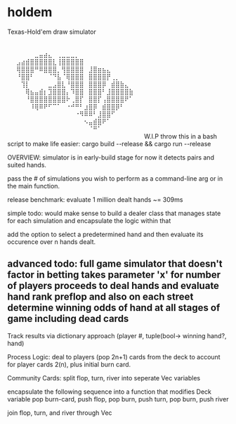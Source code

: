 # holdem
Texas-Hold'em draw simulator
⠀⠀⠀⠀⠀⠀⠀⠀⠀⠀⠀⠀⠀⠀⠀⠀⠀⠀⠀⠀⠀⠀⠀⠀⠀⠀⠀⠀⠀⠀
⠀⠀⠀⠀⠀⠀⠀⠀⠀⠀⠀⠀⠀⠀⠀⠀⠀⠀⠀⠀⠀⠀⠀⠀⠀⠀⠀⠀⠀⠀
⠀⠀⠀⠀⠀⠀⣀⣤⣴⣄⠀⢀⣀⣀⣀⡀⠀⠀⠀⠀⠀⠀⠀⠀⠀⠀⠀⠀⠀⠀
⠀⠀⣠⣴⣾⣿⣿⣿⣿⣿⣇⢸⣿⣿⣿⣿⣿⠀⠀⠀⠀⠀⠀⠀⠀⠀⠀⠀⠀⠀
⠀⠀⢿⣿⣿⣿⠛⠿⣿⣿⣿⡀⢻⣿⣿⣿⣿⠀⣸⣿⣶⣦⣄⠀⠀⠀⠀⠀⠀⠀
⠀⠀⠘⣿⣿⠃⠀⠀⠀⠈⠙⣧⠈⢿⣿⣿⣿⠀⣿⣿⣿⣿⡟⢀⡀⠀⠀⠀⠀⠀
⠀⠀⠀⢹⡇⠀⠀⠀⠀⣀⣠⣿⣇⠘⣿⣿⣿⠀⣿⣿⣿⡿⠀⣾⣿⣷⣄⠀⠀⠀
⠀⠀⠀⠀⢿⣦⣤⣾⡆⣹⣿⣿⣿⡄⠹⣿⣿⠀⣿⣿⣿⠃⣸⣿⣿⣿⣿⣷⠀⠀
⠀⠀⠀⠀⠘⣿⣿⣿⣿⣿⣿⣿⣿⠗⢀⣿⡏⠀⣿⣿⡏⢠⣿⣿⣿⣿⠟⠁⠀⠀
⠀⠀⠀⠀⠀⠸⢿⠿⠟⠋⠉⠁⠀⠐⠚⠛⠃⣰⣿⡿⠀⣾⣿⣿⡿⠃⠀⠀⠀⠀
⠀⠀⠀⠀⠀⠀⠀⠀⠀⠀⠀⠀⠀⠀⠀⠐⠻⠿⠿⠃⣸⣿⣿⠋⠀⠀⠀⠀⠀⠀
⠀⠀⠀⠀⠀⠀⠀⠀⠀⠀⠀⠀⠀⠀⠀⠀⠀⠢⣤⣾⣿⠟⠁⠀⠀⠀⠀⠀⠀⠀
⠀⠀⠀⠀⠀⠀⠀⠀⠀⠀⠀⠀⠀⠀⠀⠀⠀⠀⠈⠛⠁⠀⠀⠀⠀⠀⠀⠀⠀⠀
⠀⠀⠀⠀⠀⠀⠀⠀⠀⠀⠀⠀⠀⠀⠀⠀⠀⠀⠀⠀⠀⠀⠀⠀⠀⠀⠀⠀⠀⠀
W.I.P
throw this in a bash script to make life easier:
  cargo build --release && cargo run --release
  
OVERVIEW:
simulator is in early-build stage 
for now it detects pairs and suited hands.

pass the # of simulations you wish to perform as a command-line arg or in the main function.

release benchmark:
evaluate 1 million dealt hands ~= 309ms

simple todo:
would make sense to build a dealer class that manages state for each simulation
and encapsulate the logic within that

add the option to select a predetermined hand 
and then evaluate its occurence over n hands dealt.

advanced todo:
full game simulator that doesn't factor in betting
takes parameter 'x' for number of players
proceeds to deal hands and evaluate hand rank preflop and also on each street
determine winning odds of hand at all stages of game including dead cards
----------------------------------------------------------------------------


Track results via dictionary approach 
  (player #, tuple(bool-> winning hand?, hand)


Process Logic:
  deal to players
    (pop 2n+1) cards from the deck
    to account for player cards 2(n), plus initial burn card.
    
  Community Cards:
  split flop, turn, river into seperate Vec<Card> variables
  
  encapsulate the following sequence into a function that modifies Deck variable
    pop burn-card, push flop, pop burn, push turn, pop burn, push river
  
  join flop, turn, and river through Vec<Card> 

